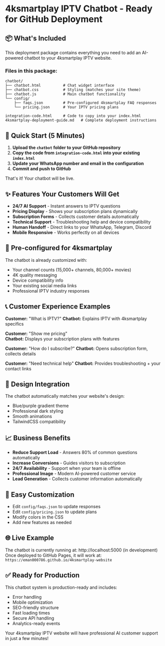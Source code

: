 # 4ksmartplay IPTV Chatbot - Ready for GitHub Deployment

## 📦 What's Included

This deployment package contains everything you need to add an AI-powered chatbot to your 4ksmartplay IPTV website.

### Files in this package:
```
chatbot/
├── chatbot.html          # Chat widget interface
├── chatbot.css           # Styling (matches your site theme)
├── chatbot.js            # Main chatbot functionality
└── config/
    ├── faqs.json         # Pre-configured 4ksmartplay FAQ responses
    └── pricing.json      # Your IPTV pricing plans

integration-code.html     # Code to copy into your index.html
4ksmartplay-deployment-guide.md   # Complete deployment instructions
```

## 🚀 Quick Start (5 Minutes)

1. **Upload the `chatbot` folder to your GitHub repository**
2. **Copy the code from `integration-code.html` into your existing `index.html`**
3. **Update your WhatsApp number and email in the configuration**
4. **Commit and push to GitHub**

That's it! Your chatbot will be live.

## ✨ Features Your Customers Will Get

- **24/7 AI Support** - Instant answers to IPTV questions
- **Pricing Display** - Shows your subscription plans dynamically
- **Subscription Forms** - Collects customer details automatically
- **Technical Support** - Troubleshooting help and device compatibility
- **Human Handoff** - Direct links to your WhatsApp, Telegram, Discord
- **Mobile Responsive** - Works perfectly on all devices

## 🎯 Pre-configured for 4ksmartplay

The chatbot is already customized with:
- Your channel counts (15,000+ channels, 80,000+ movies)
- 4K quality messaging
- Device compatibility info
- Your existing social media links
- Professional IPTV industry responses

## 📞 Customer Experience Examples

**Customer:** "What is IPTV?"
**Chatbot:** Explains IPTV with 4ksmartplay specifics

**Customer:** "Show me pricing"  
**Chatbot:** Displays your subscription plans with features

**Customer:** "How do I subscribe?"
**Chatbot:** Opens subscription form, collects details

**Customer:** "Need technical help"
**Chatbot:** Provides troubleshooting + your contact links

## 🎨 Design Integration

The chatbot automatically matches your website's design:
- Blue/purple gradient theme
- Professional dark styling  
- Smooth animations
- TailwindCSS compatibility

## 📈 Business Benefits

- **Reduce Support Load** - Answers 80% of common questions automatically
- **Increase Conversions** - Guides visitors to subscription
- **24/7 Availability** - Support when your team is offline
- **Professional Image** - Modern AI-powered customer service
- **Lead Generation** - Collects customer information automatically

## 🔧 Easy Customization

- Edit `config/faqs.json` to update responses
- Edit `config/pricing.json` to update plans
- Modify colors in the CSS
- Add new features as needed

## 🌐 Live Example

The chatbot is currently running at: http://localhost:5000 (in development)
Once deployed to GitHub Pages, it will work at: `https://eman000786.github.io/4ksmartplay-website`

## ✅ Ready for Production

This chatbot system is production-ready and includes:
- Error handling
- Mobile optimization
- SEO-friendly structure
- Fast loading times
- Secure API handling
- Analytics-ready events

Your 4ksmartplay IPTV website will have professional AI customer support in just a few minutes!